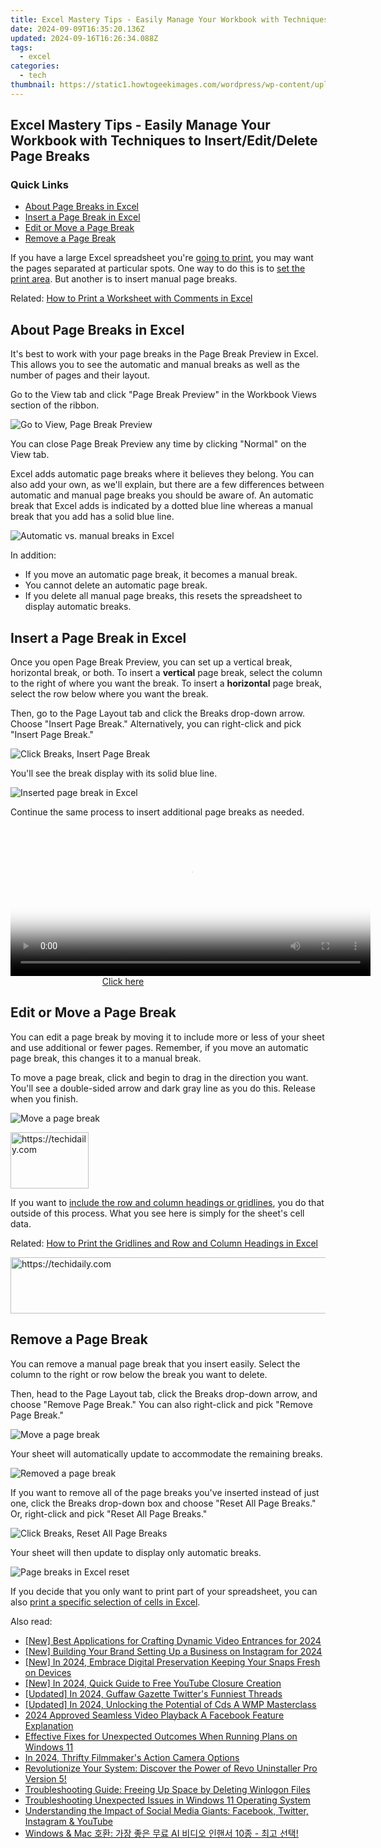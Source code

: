 ```yaml
---
title: Excel Mastery Tips - Easily Manage Your Workbook with Techniques to Insert/Edit/Delete Page Breaks
date: 2024-09-09T16:35:20.136Z
updated: 2024-09-16T16:26:34.088Z
tags:
  - excel
categories:
  - tech
thumbnail: https://static1.howtogeekimages.com/wordpress/wp-content/uploads/2021/10/PageBreaksExcel.png
---
```


## Excel Mastery Tips - Easily Manage Your Workbook with Techniques to Insert/Edit/Delete Page Breaks

### Quick Links

* [About Page Breaks in Excel](https://fake-location.techidaily.com/in-2024-8-solutions-to-fix-find-my-friends-location-not-available-on-apple-iphone-6-plus-drfone-by-drfone-virtual-ios/)
* [Insert a Page Break in Excel](https://visual-screen-recording.techidaily.com/in-2024-game-on-unlock-the-secrets-of-effective-lol-recording/)
* [Edit or Move a Page Break](https://article-knowledge.techidaily.com/laugh-out-loud-on-your-iphone-for-2024/)
* [Remove a Page Break](https://sound-tweaking.techidaily.com/updated-the-ultimate-guide-10-must-have-extractors-in-post-production-software/)

 If you have a large Excel spreadsheet you're [going to print](https://android-location-track.techidaily.com/top-10-telegram-spy-tools-on-realme-c67-4g-for-parents-drfone-by-drfone-virtual-android/), you may want the pages separated at particular spots. One way to do this is to [set the print area](https://some-techniques.techidaily.com/in-2024-expert-insights-into-magix-video-pro-xs-design/). But another is to insert manual page breaks.

Related: [How to Print a Worksheet with Comments in Excel](https://android-location-track.techidaily.com/top-10-telegram-spy-tools-on-realme-c67-4g-for-parents-drfone-by-drfone-virtual-android/) 

##  About Page Breaks in Excel

 It's best to work with your page breaks in the Page Break Preview in Excel. This allows you to see the automatic and manual breaks as well as the number of pages and their layout.

 Go to the View tab and click "Page Break Preview" in the Workbook Views section of the ribbon.

![Go to View, Page Break Preview](https://static1.howtogeekimages.com/wordpress/wp-content/uploads/2021/10/ViewPageBreakPreview-ExcelPageBreaks.png) 

 You can close Page Break Preview any time by clicking "Normal" on the View tab.

 Excel adds automatic page breaks where it believes they belong. You can also add your own, as we'll explain, but there are a few differences between automatic and manual page breaks you should be aware of. An automatic break that Excel adds is indicated by a dotted blue line whereas a manual break that you add has a solid blue line.

![Automatic vs. manual breaks in Excel](https://static1.howtogeekimages.com/wordpress/wp-content/uploads/2021/10/AutomaticVSManual-ExcelPageBreaks.png) 

 In addition:

* If you move an automatic page break, it becomes a manual break.
* You cannot delete an automatic page break.
* If you delete all manual page breaks, this resets the spreadsheet to display automatic breaks.

##  Insert a Page Break in Excel

 Once you open Page Break Preview, you can set up a vertical break, horizontal break, or both. To insert a **vertical** page break, select the column to the right of where you want the break. To insert a **horizontal** page break, select the row below where you want the break.

 Then, go to the Page Layout tab and click the Breaks drop-down arrow. Choose "Insert Page Break." Alternatively, you can right-click and pick "Insert Page Break."

![Click Breaks, Insert Page Break](https://static1.howtogeekimages.com/wordpress/wp-content/uploads/2021/10/InsertPageBreak-ExcelPageBreaks.png) 

 You'll see the break display with its solid blue line.

![Inserted page break in Excel](https://static1.howtogeekimages.com/wordpress/wp-content/uploads/2021/10/InsertedPageBreak-ExcelPageBreaks.png) 

 Continue the same process to insert additional page breaks as needed.

<!-- affiliate ads begin -->
<span id="1982462">
					<video width="576" height="240" style="cursor:pointer"
           poster="//a.impactradius-go.com/display-clicktoplayimage/1982462.png"
           onclick="if(!this.playClicked){this.play();this.setAttribute('controls',true);this.playClicked=true;}">
	   <source src="//a.impactradius-go.com/display-ad/22993-1982462">
	   <img src="//a.impactradius-go.com/display-clicktoplayimage/1982462.png" style="border: none; height: 100%; width: 100%; object-fit: contain">
	</video>
	<div style="width:360px;text-align:center"><a href="javascript:window.open(decodeURIComponent('https%3A%2F%2Fhomestyler.sjv.io%2Fc%2F5597632%2F1982462%2F22993'), '_blank');void(0);">Click here</a></div>
</span>
<img height="0" width="0" src="https://imp.pxf.io/i/5597632/1982462/22993" style="position:absolute;visibility:hidden;" border="0" />
<!-- affiliate ads end -->

##  Edit or Move a Page Break

 You can edit a page break by moving it to include more or less of your sheet and use additional or fewer pages. Remember, if you move an automatic page break, this changes it to a manual break.

 To move a page break, click and begin to drag in the direction you want. You'll see a double-sided arrow and dark gray line as you do this. Release when you finish.

![Move a page break](https://static1.howtogeekimages.com/wordpress/wp-content/uploads/2021/10/MovePageBreak-ExcelPageBreaks.png) 

<!-- affiliate ads begin -->
<a href="https://aligracehair.sjv.io/c/5597632/2135395/19272" target="_top" id="2135395">
  <img src="//a.impactradius-go.com/display-ad/19272-2135395" border="0" alt="https://techidaily.com" width="125" height="90"/>
</a>
<img height="0" width="0" src="https://aligracehair.sjv.io/i/5597632/2135395/19272" style="position:absolute;visibility:hidden;" border="0" />
<!-- affiliate ads end -->

 If you want to [include the row and column headings or gridlines](https://unlock-android.techidaily.com/in-2024-pattern-locks-are-unsafe-secure-your-zte-blade-a73-5g-phone-now-with-these-tips-by-drfone-android/), you do that outside of this process. What you see here is simply for the sheet's cell data.

Related: [How to Print the Gridlines and Row and Column Headings in Excel](https://unlock-android.techidaily.com/in-2024-pattern-locks-are-unsafe-secure-your-zte-blade-a73-5g-phone-now-with-these-tips-by-drfone-android/) 

<!-- affiliate ads begin -->
<a href="https://appsumo.8odi.net/c/5597632/2123729/7443" target="_top" id="2123729">
  <img src="//a.impactradius-go.com/display-ad/7443-2123729" border="0" alt="https://techidaily.com" width="600" height="90"/>
</a>
<img height="0" width="0" src="https://appsumo.8odi.net/i/5597632/2123729/7443" style="position:absolute;visibility:hidden;" border="0" />
<!-- affiliate ads end -->

##  Remove a Page Break

 You can remove a manual page break that you insert easily. Select the column to the right or row below the break you want to delete.

 Then, head to the Page Layout tab, click the Breaks drop-down arrow, and choose "Remove Page Break." You can also right-click and pick "Remove Page Break."

![Move a page break](https://static1.howtogeekimages.com/wordpress/wp-content/uploads/2021/10/MovePageBreak-ExcelPageBreaks.png) 

 Your sheet will automatically update to accommodate the remaining breaks.

![Removed a page break](https://static1.howtogeekimages.com/wordpress/wp-content/uploads/2021/10/RemainingPageBreaks-ExcelPageBreaks.png) 

 If you want to remove all of the page breaks you've inserted instead of just one, click the Breaks drop-down box and choose "Reset All Page Breaks." Or, right-click and pick "Reset All Page Breaks."

![Click Breaks, Reset All Page Breaks](https://static1.howtogeekimages.com/wordpress/wp-content/uploads/2021/10/ResetPageBreaks-ExcelPageBreaks.png) 

 Your sheet will then update to display only automatic breaks.

![Page breaks in Excel reset](https://static1.howtogeekimages.com/wordpress/wp-content/uploads/2021/10/ResetAllPageBreaks-ExcelPageBreaks.png) 

 If you decide that you only want to print part of your spreadsheet, you can also [print a specific selection of cells in Excel](https://some-guidance.techidaily.com/updated-tuning-into-emotion-background-melodies-in-film/).

<ins class="adsbygoogle"
     style="display:block"
     data-ad-format="autorelaxed"
     data-ad-client="ca-pub-7571918770474297"
     data-ad-slot="1223367746"></ins>

<ins class="adsbygoogle"
     style="display:block"
     data-ad-client="ca-pub-7571918770474297"
     data-ad-slot="8358498916"
     data-ad-format="auto"
     data-full-width-responsive="true"></ins>

<span class="atpl-alsoreadstyle">Also read:</span>
<div><ul>
<li><a href="https://facebook-video-share.techidaily.com/new-best-applications-for-crafting-dynamic-video-entrances-for-2024/"><u>[New] Best Applications for Crafting Dynamic Video Entrances for 2024</u></a></li>
<li><a href="https://instagram-video-files.techidaily.com/new-building-your-brand-setting-up-a-business-on-instagram-for-2024/"><u>[New] Building Your Brand Setting Up a Business on Instagram for 2024</u></a></li>
<li><a href="https://snapchat-videos.techidaily.com/new-in-2024-embrace-digital-preservation-keeping-your-snaps-fresh-on-devices/"><u>[New] In 2024, Embrace Digital Preservation Keeping Your Snaps Fresh on Devices</u></a></li>
<li><a href="https://youtube-web.techidaily.com/n-2024-quick-guide-to-free-youtube-closure-creation/"><u>[New] In 2024, Quick Guide to Free YouTube Closure Creation</u></a></li>
<li><a href="https://twitter-videos.techidaily.com/updated-in-2024-guffaw-gazette-twitters-funniest-threads/"><u>[Updated] In 2024, Guffaw Gazette Twitter's Funniest Threads</u></a></li>
<li><a href="https://fox-blue.techidaily.com/updated-in-2024-unlocking-the-potential-of-cds-a-wmp-masterclass/"><u>[Updated] In 2024, Unlocking the Potential of Cds A WMP Masterclass</u></a></li>
<li><a href="https://facebook-video-recording.techidaily.com/2024-approved-seamless-video-playback-a-facebook-feature-explanation/"><u>2024 Approved Seamless Video Playback A Facebook Feature Explanation</u></a></li>
<li><a href="https://win-forum.techidaily.com/effective-fixes-for-unexpected-outcomes-when-running-plans-on-windows-11/"><u>Effective Fixes for Unexpected Outcomes When Running Plans on Windows 11</u></a></li>
<li><a href="https://some-guidance.techidaily.com/in-2024-thrifty-filmmakers-action-camera-options/"><u>In 2024, Thrifty Filmmaker's Action Camera Options</u></a></li>
<li><a href="https://win-forum.techidaily.com/revolutionize-your-system-discover-the-power-of-revo-uninstaller-pro-version-5/"><u>Revolutionize Your System: Discover the Power of Revo Uninstaller Pro Version 5!</u></a></li>
<li><a href="https://win-forum.techidaily.com/troubleshooting-guide-freeing-up-space-by-deleting-winlogon-files/"><u>Troubleshooting Guide: Freeing Up Space by Deleting Winlogon Files</u></a></li>
<li><a href="https://win-forum.techidaily.com/troubleshooting-unexpected-issues-in-windows-11-operating-system/"><u>Troubleshooting Unexpected Issues in Windows 11 Operating System</u></a></li>
<li><a href="https://win-forum.techidaily.com/understanding-the-impact-of-social-media-giants-facebook-twitter-instagram-and-youtube/"><u>Understanding the Impact of Social Media Giants: Facebook, Twitter, Instagram & YouTube</u></a></li>
<li><a href="https://solve-latest.techidaily.com/windows-and-mac-ai-10/"><u>Windows & Mac 호환: 가장 좋은 무료 AI 비디오 인핸서 10종 - 최고 선택!</u></a></li>
</ul></div>

